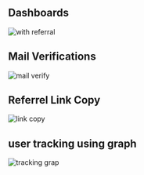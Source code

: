 ## Dashboards
![with referral](https://github.com/user-attachments/assets/a196c32d-9562-4691-83bd-123570e7de0a)

## Mail Verifications
![mail verify](https://github.com/user-attachments/assets/72aa4728-8cae-4a4a-a657-ebb1e3f02d24)

## Referrel Link Copy
![link copy](https://github.com/user-attachments/assets/f992a801-1043-4356-ba8b-57ddcd2a0aed)

## user tracking using graph
![tracking grap](https://github.com/user-attachments/assets/51a5f88d-5ace-4ce3-8a46-e549e50ffd84)


